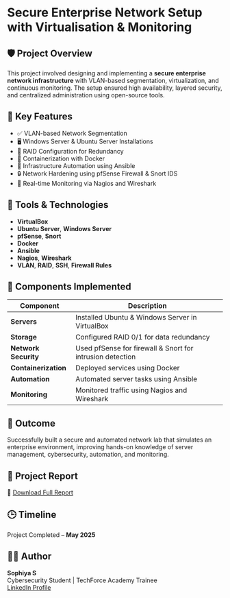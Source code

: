 # Secure Enterprise Network Setup with Virtualisation & Monitoring

## 🛡️ Project Overview
This project involved designing and implementing a **secure enterprise network infrastructure** with VLAN-based segmentation, virtualization, and continuous monitoring. The setup ensured high availability, layered security, and centralized administration using open-source tools.

## 🔧 Key Features
- ✅ VLAN-based Network Segmentation
- 🖥️ Windows Server & Ubuntu Server Installations
- 💾 RAID Configuration for Redundancy
- 🐳 Containerization with Docker
- 🤖 Infrastructure Automation using Ansible
- 🔒 Network Hardening using pfSense Firewall & Snort IDS
- 📡 Real-time Monitoring via Nagios and Wireshark

## 🔨 Tools & Technologies
- **VirtualBox**
- **Ubuntu Server**, **Windows Server**
- **pfSense**, **Snort**
- **Docker**
- **Ansible**
- **Nagios**, **Wireshark**
- **VLAN**, **RAID**, **SSH**, **Firewall Rules**

## 📁 Components Implemented
| Component               | Description                                           |
|------------------------|-------------------------------------------------------|
| **Servers**            | Installed Ubuntu & Windows Server in VirtualBox       |
| **Storage**            | Configured RAID 0/1 for data redundancy               |
| **Network Security**   | Used pfSense for firewall & Snort for intrusion detection |
| **Containerization**   | Deployed services using Docker                        |
| **Automation**         | Automated server tasks using Ansible                 |
| **Monitoring**         | Monitored traffic using Nagios and Wireshark         |

## 📌 Outcome
Successfully built a secure and automated network lab that simulates an enterprise environment, improving hands-on knowledge of server management, cybersecurity, automation, and monitoring.

## 📄 Project Report
📎 [Download Full Report](./Secure%20Enterprise%20Network%20Setup.pdf)  


## 🕒 Timeline
Project Completed – **May 2025**

## 🙋‍♀️ Author
**Sophiya S**  
Cybersecurity Student | TechForce Academy Trainee  
[LinkedIn Profile](https://linkedin.com/in/sophiya-s)
